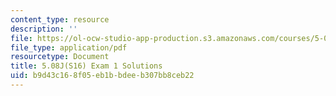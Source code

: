 ```yaml
---
content_type: resource
description: ''
file: https://ol-ocw-studio-app-production.s3.amazonaws.com/courses/5-08j-biological-chemistry-ii-spring-2016/b9d43c168f05eb1bbdeeb307bb8ceb22_MIT5_08jS16exam1_soln.pdf
file_type: application/pdf
resourcetype: Document
title: 5.08J(S16) Exam 1 Solutions
uid: b9d43c16-8f05-eb1b-bdee-b307bb8ceb22
---
```

